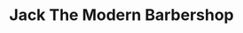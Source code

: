 ---
title: "Jack The Modern Barbershop"
url: /vancouver/jack-the-modern-barbershop/
shop: Friseur
---
